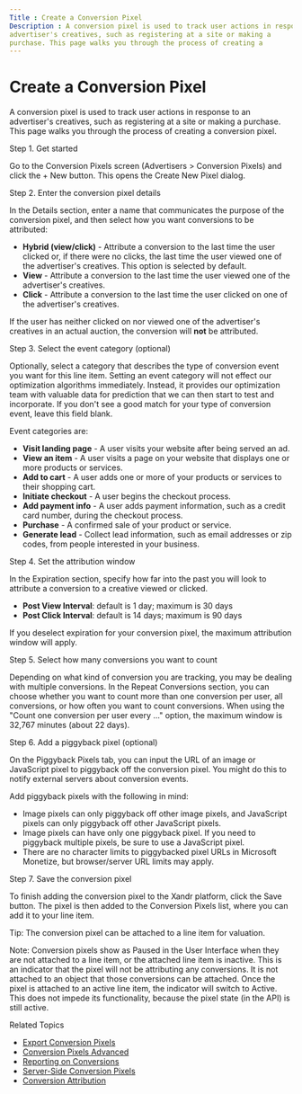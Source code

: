 ```yaml
---
Title : Create a Conversion Pixel
Description : A conversion pixel is used to track user actions in response to an
advertiser's creatives, such as registering at a site or making a
purchase. This page walks you through the process of creating a
---
```



# Create a Conversion Pixel



A conversion pixel is used to track user actions in response to an
advertiser's creatives, such as registering at a site or making a
purchase. This page walks you through the process of creating a
conversion pixel.

Step 1. Get started

Go to the Conversion Pixels screen
(Advertisers
\>  Conversion Pixels) and
click the + New button. This opens the
Create New Pixel dialog.

Step 2. Enter the conversion pixel details

In the Details section, enter a name
that communicates the purpose of the conversion pixel, and then select
how you want conversions to be attributed:

- **Hybrid (view/click)** - Attribute a conversion to the last time the
  user clicked or, if there were no clicks, the last time the user
  viewed one of the advertiser's creatives. This option is selected by
  default.
- **View** - Attribute a conversion to the last time the user viewed one
  of the advertiser's creatives.
- **Click** - Attribute a conversion to the last time the user clicked
  on one of the advertiser's creatives.

If the user has neither clicked on nor viewed one of the advertiser's
creatives in an actual auction, the conversion will **not** be
attributed.

Step 3. Select the event category (optional)

Optionally, select a category that describes the type of conversion
event you want for this line item. Setting an event category will not
effect our optimization algorithms immediately. Instead, it provides our
optimization team with valuable data for prediction that we can then
start to test and incorporate. If you don't see a good match for your
type of conversion event, leave this field blank.

Event categories are:

- **Visit landing page** - A user visits your website after being served
  an ad.
- **View an item** - A user visits a page on your website that displays
  one or more products or services.
- **Add to cart** - A user adds one or more of your products or services
  to their shopping cart.
- **Initiate checkout** - A user begins the checkout process.
- **Add payment info** - A user adds payment information, such as a
  credit card number, during the checkout process.
- **Purchase** - A confirmed sale of your product or service.
- **Generate lead** - Collect lead information, such as email addresses
  or zip codes, from people interested in your business.

Step 4. Set the attribution window

In the Expiration section, specify how
far into the past you will look to attribute a conversion to a creative
viewed or clicked.

- **Post View Interval**: default is 1 day; maximum is 30 days
- **Post Click Interval**: default is 14 days; maximum is 90 days

If you deselect expiration for your conversion pixel, the maximum
attribution window will apply.

Step 5. Select how many conversions you want to count

Depending on what kind of conversion you are tracking, you may be
dealing with multiple conversions. In the
Repeat Conversions section, you can
choose whether you want to count more than one conversion per user, all
conversions, or how often you want to count conversions. When using the
"Count one conversion per user every ..." option, the maximum window is
32,767 minutes (about 22 days).

Step 6. Add a piggyback pixel (optional)

On the Piggyback Pixels tab, you can
input the URL of an image or JavaScript pixel to piggyback off the
conversion pixel. You might do this to notify external servers about
conversion events.

Add piggyback pixels with the following in mind:

- Image pixels can only piggyback off other image pixels, and JavaScript
  pixels can only piggyback off other JavaScript pixels.
- Image pixels can have only one piggyback pixel. If you need to
  piggyback multiple pixels, be sure to use a JavaScript pixel.
- There are no character limits to piggybacked pixel URLs in
  Microsoft Monetize, but browser/server URL limits
  may apply.

Step 7. Save the conversion pixel

To finish adding the conversion pixel to the
Xandr platform, click the
Save button. The pixel is then added
to the Conversion Pixels list, where you can add it to your line item.



Tip: The conversion pixel can be
attached to a line item for valuation.





Note: Conversion pixels show as
Paused in the User Interface when they
are not attached to a line item, or the attached line item is inactive.
This is an indicator that the pixel will not be attributing any
conversions. It is not attached to an object that those conversions can
be attached. Once the pixel is attached to an active line item, the
indicator will switch to Active. This
does not impede its functionality, because the pixel state (in the API)
is still active.



Related Topics

- <a href="export-conversion-pixels.html" class="xref">Export Conversion
  Pixels</a>
- <a href="conversion-pixels-advanced.html" class="xref">Conversion Pixels
  Advanced</a>
- <a href="reporting-on-conversions.html" class="xref">Reporting on
  Conversions</a>
- <a href="server-side-conversion-pixels.html" class="xref">Server-Side
  Conversion Pixels</a>
- <a href="conversion-attribution.html" class="xref">Conversion
  Attribution</a>




